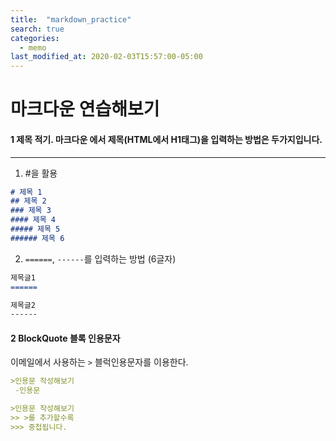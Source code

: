 ```yaml
---
title:  "markdown_practice"
search: true
categories:
  - memo
last_modified_at: 2020-02-03T15:57:00-05:00
---
```


# 마크다운 연습해보기

#### 1 제목 적기. 마크다운 에서 제목(HTML에서 H1태그)을 입력하는 방법은 두가지입니다.  
***
1. #을 활용
```markdown  
# 제목 1  
## 제목 2  
### 제목 3  
#### 제목 4  
##### 제목 5  
###### 제목 6  
```

2. `======`, `------`를 입력하는 방법 (6글자)

```markdown
제목글1  
======  

제목글2
------
```  

#### 2 BlockQuote 블록 인용문자
이메일에서 사용하는 `>` 블럭인용문자를 이용한다.

```markdown
>인용문 작성해보기   
 -인용문

>인용문 작성해보기
>> >를 추가할수록
>>> 중첩됩니다.
```
